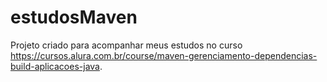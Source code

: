 # estudosMaven
Projeto criado para acompanhar meus estudos no curso https://cursos.alura.com.br/course/maven-gerenciamento-dependencias-build-aplicacoes-java.
